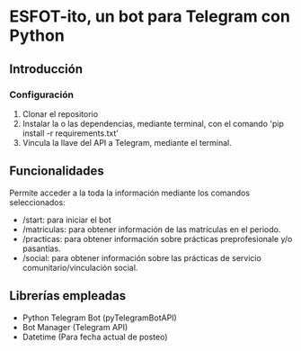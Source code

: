 # ESFOT-ito, un bot para Telegram con Python

## Introducción

### Configuración

1. Clonar el repositorio
2. Instalar la o las dependencias, mediante terminal, con el comando 'pip install -r requirements.txt'
3. Vincula la llave del API a Telegram, mediante el terminal.

## Funcionalidades

Permite acceder a la toda la información mediante los comandos seleccionados:

- /start: para iniciar el bot
- /matriculas: para obtener información de las matrículas en el periodo.
- /practicas: para obtener información sobre prácticas preprofesionale y/o pasantías.
- /social: para obtener información sobre las prácticas de servicio comunitario/vinculación social.

## Librerías empleadas

- Python Telegram Bot (pyTelegramBotAPI)
- Bot Manager (Telegram API)
- Datetime (Para fecha actual de posteo)
